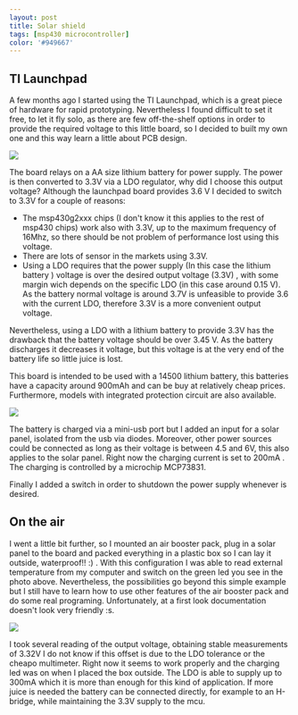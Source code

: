 ```yaml
---
layout: post
title: Solar shield
tags: [msp430 microcontroller]
color: '#949667'
---
```


## TI Launchpad

A few months ago I started using the TI Launchpad, which is a great piece of hardware for rapid prototyping. Nevertheless I found difficult to set it free, to let it fly solo, as there are few off-the-shelf options in order to provide the required voltage to this little board, so I decided to built my own one and this way learn a little about PCB design.

![](../../../../public/img/solar_shield/schema.png)

The board relays on a AA size lithium battery for power supply. The power is then converted to 3.3V via a LDO regulator, why did I choose this output voltage? Although the launchpad board provides 3.6 V I decided to switch to 3.3V for a couple of reasons:

- The msp430g2xxx chips (I don't know it this applies to the rest of msp430 chips) work also with 3.3V, up to the maximum frequency of 16Mhz, so there should be not problem of performance lost using this voltage.
- There are lots of sensor in the markets using 3.3V.
- Using a LDO requires that the power supply (In this case the lithium battery ) voltage is over the desired output voltage (3.3V) , with some margin wich depends on the specific LDO (in this case around 0.15 V). As the battery normal voltage is around 3.7V is unfeasible to provide 3.6 with the current LDO, therefore 3.3V is a more convenient output voltage.

Nevertheless, using a LDO with a lithium battery to provide 3.3V has the drawback that the battery voltage should be over 3.45 V. As the battery discharges it decreases it voltage, but this voltage is at the very end of the battery life so little juice is lost.

This board is intended to be used with a 14500 lithium battery, this batteries have a capacity around 900mAh and can be buy at relatively cheap prices. Furthermore, models with integrated protection circuit are also available.

![](../../../../public/img/solar_shield/deploy.jpg)

The battery is charged via a mini-usb port but I added an input for a solar panel, isolated from the usb via diodes. Moreover, other power sources could be connected as long as their voltage is between 4.5 and 6V, this also applies to the solar panel. Right now the charging current is set to 200mA . The charging is controlled by a microchip MCP73831.

Finally I added a switch in order to shutdown the power supply whenever is desired.

## On the air

I went a little bit further, so I mounted an air booster pack, plug in a solar panel to the board and packed everything in a plastic box so I can lay it outside, waterproof!! :) . With this configuration I was able to read external temperature from my computer and switch on the green led you see in the photo above. Nevertheless, the possibilities go beyond this simple example but I still have to learn how to use other features of the air booster pack and do some real programing. Unfortunately, at a first look documentation doesn't look very friendly :s.

![](../../../../public/img/solar_shield/measure.jpg)

I took several reading of the output voltage, obtaining stable measurements of 3.32V I do not know if this offset is due to the LDO tolerance or the cheapo multimeter. Right now it seems to work properly and the charging led was on when I placed the box outside. The LDO is able to supply up to 300mA which it is more than enough for this kind of application. If more juice is needed the battery can be connected directly, for example to an H-bridge, while maintaining the 3.3V supply to the mcu.
